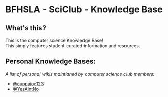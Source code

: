 # BFHSLA - SciClub - Knowledge Base

## What's this?
This is the computer science Knowledge Base! <br>
This simply features student-curated information and resources.

## Personal Knowledge Bases:
*A list of personal wikis maintianed by computer science club members:*
- [@cuppajoe123](https://github.com/cuppajoe123/knowledge-base)
- [@YesAintNo](https://github.com/YesAintNo/knowledge-base/tree/main/student-wikis/YesAintNo)
